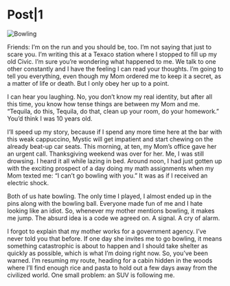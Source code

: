 # Post|1

![Bowling](https://tcrouzet.com/images_tc/2016/04/p001_bowling_i.jpg)

Friends: I’m on the run and you should be, too. I’m not saying that just to scare you. I’m writing this at a Texaco station where I stopped to fill up my old Civic. I’m sure you’re wondering what happened to me. We talk to one other constantly and I have the feeling I can read your thoughts. I’m going to tell you everything, even though my Mom ordered me to keep it a secret, as a matter of life or death. But I only obey her up to a point.

I can hear you laughing. No, you don’t know my real identity, but after all this time, you know how tense things are between my Mom and me. “Tequila, do this, Tequila, do that, clean up your room, do your homework.” You’d think I was 10 years old.

I’ll speed up my story, because if I spend any more time here at the bar with this weak cappuccino, Mystic will get impatient and start chewing on the already beat-up car seats. This morning, at ten, my Mom’s office gave her an urgent call. Thanksgiving weekend was over for her. Me, I was still drowsing. I heard it all while lazing in bed. Around noon, I had just gotten up with the exciting prospect of a day doing my math assignments when my Mom texted me: “I can’t go bowling with you.” It was as if I received an electric shock.

Both of us hate bowling. The only time I played, I almost ended up in the pins along with the bowling ball. Everyone made fun of me and I hate looking like an idiot. So, whenever my mother mentions bowling, it makes me jump. The absurd idea is a code we agreed on. A signal. A cry of alarm.

I forgot to explain that my mother works for a government agency. I’ve never told you that before. If one day she invites me to go bowling, it means something catastrophic is about to happen and I should take shelter as quickly as possible, which is what I’m doing right now. So, you’ve been warned. I’m resuming my route, heading for a cabin hidden in the woods where I’ll find enough rice and pasta to hold out a few days away from the civilized world. One small problem: an SUV is following me.